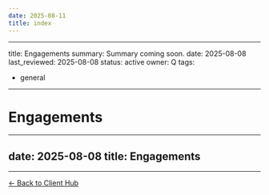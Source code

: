 ```yaml
---
date: 2025-08-11
title: index
---
```

---
title: Engagements
summary: Summary coming soon.
date: 2025-08-08
last_reviewed: 2025-08-08
status: active
owner: Q
tags:
- general
---
# Engagements

---
date: 2025-08-08
title: Engagements
---

---
[← Back to Client Hub](https://www.builtbyrays.com/Client-Vault/portal)
